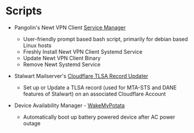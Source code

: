 # Scripts
- Pangolin's Newt VPN Client [Service Manager](https://github.com/dpurnam/scripts/tree/main/newt)
  - User-friendly prompt based bash script, primarily for debian based Linux hosts
  - Freshly Install Newt VPN Client Systemd Service
  - Update Newt VPN Client Binary
  - Remove Newt Systemd Service
    
- Stalwart Mailserver's [Cloudflare TLSA Record Updater](https://github.com/dpurnam/scripts/tree/main/stalwart)
  - Set up or Update a TLSA record (used for MTA-STS and DANE features of Stalwart) on an associated Cloudflare Account

- Device Availability Manager - [WakeMyPotata](https://github.com/dpurnam/scripts/tree/main/WakeMyPotata)
  - Automatically boot up battery powered device after AC power outage
